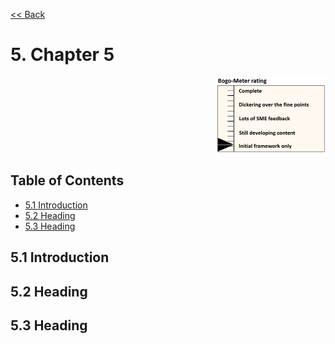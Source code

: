 [<< Back](../)

# 5. Chapter 5
<p align="right"><img src="../figures/bogo_ifo.png" alt="scope" title="Scope" width="35%"/></p>

## Table of Contents
* [5.1 Introduction](#5.1)
* [5.2 Heading](#5.2)
* [5.3 Heading](#5.3)

<a name="5.1"></a>
## 5.1 Introduction

<a name="5.2"></a>
## 5.2 Heading

<a name="5.3"></a>
## 5.3 Heading
